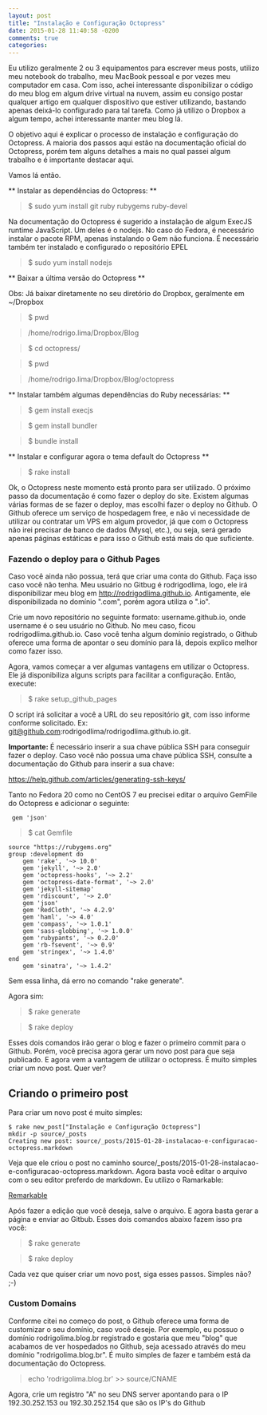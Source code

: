 ```yaml
---
layout: post
title: "Instalação e Configuração Octopress"
date: 2015-01-28 11:40:58 -0200
comments: true
categories: 
---
```


Eu utilizo geralmente 2 ou 3 equipamentos para escrever meus posts, utilizo meu notebook do trabalho, meu MacBook pessoal e por vezes meu computador em casa. Com isso, achei interessante disponibilizar o código do meu blog em algum drive virtual na nuvem, assim eu consigo postar qualquer artigo em qualquer dispositivo que estiver utilizando, bastando apenas deixá-lo configurado para tal tarefa. Como já utilizo o Dropbox a algum tempo, achei interessante manter meu blog lá. 

O objetivo aqui é explicar o processo de instalação e configuração do Octopress. A maioria dos passos aqui estão na documentação oficial do Octopress, porém tem alguns detalhes a mais no qual passei algum trabalho e é importante destacar aqui.

Vamos lá então. 

** Instalar as dependências do Octopress: **

> $ sudo yum install git ruby rubygems ruby-devel
 
Na documentação do Octopress é sugerido a instalação de algum ExecJS runtime JavaScript. Um deles é o nodejs. No caso do Fedora, é necessário instalar o pacote RPM, apenas instalando o Gem não funciona. É necessário também ter instalado e configurado o repositório EPEL

>$ sudo yum install nodejs

** Baixar a última versão do Octopress **

Obs: Já baixar diretamente no seu diretório do Dropbox, geralmente em ~/Dropbox

>$ pwd

> /home/rodrigo.lima/Dropbox/Blog

>$ cd octopress/

>$ pwd

>/home/rodrigo.lima/Dropbox/Blog/octopress


** Instalar também algumas dependências do Ruby necessárias: **

>$ gem install execjs

>$ gem install bundler

>$ bundle install

** Instalar e configurar agora o tema default do Octopress **

>$ rake install

Ok, o Octopress neste momento está pronto para ser utilizado.
O próximo passo da documentação é como fazer o deploy do site. Existem algumas várias formas de se fazer o deploy, mas escolhi fazer o deploy no Github. O Github oferece um serviço de hospedagem free, e não vi necessidade de utilizar ou contratar um VPS em algum provedor, já que com o Octopress não irei precisar de banco de dados (Mysql, etc.), ou seja, será gerado apenas páginas estáticas e para isso o Github está mais do que suficiente.

### Fazendo o deploy para o Github Pages

Caso você ainda não possua, terá que criar uma conta do Github. Faça isso caso você não tenha. 
Meu usuário no Gitbug é rodrigodlima, logo, ele irá disponibilizar meu blog em http://rodrigodlima.github.io. Antigamente, ele disponibilizada no domínio ".com", porém agora utiliza o ".io".

Crie um novo repositório no seguinte formato: username.github.io, onde username é o seu usuário no Github. No meu caso, ficou rodrigodlima.github.io. Caso você tenha algum domínio registrado, o Github oferece uma forma de apontar o seu domínio para lá, depois explico melhor como fazer isso.

Agora, vamos começar a ver algumas vantagens em utilizar o Octopress. Ele já disponibiliza alguns scripts para facilitar a configuração. Então, execute:

>$ rake setup_github_pages

O script irá solicitar a você a URL do seu repositório git, com isso informe conforme solicitado. Ex: git@github.com:rodrigodlima/rodrigodlima.github.io.git.

**Importante:** É necessário inserir a sua chave pública SSH para conseguir fazer o deploy. Caso você não possua uma chave pública SSH, consulte a documentação do Github para inserir a sua chave: 

https://help.github.com/articles/generating-ssh-keys/


Tanto no Fedora 20 como no CentOS 7 eu precisei editar o arquivo GemFile do Octopress e adicionar o seguinte:

	 gem 'json'

> $ cat Gemfile


	source "https://rubygems.org"
	group :development do
		gem 'rake', '~> 10.0'
		gem 'jekyll', '~> 2.0'
		gem 'octopress-hooks', '~> 2.2'
		gem 'octopress-date-format', '~> 2.0'
		gem 'jekyll-sitemap'
		gem 'rdiscount', '~> 2.0'
		gem 'json'
		gem 'RedCloth', '~> 4.2.9'
		gem 'haml', '~> 4.0'
		gem 'compass', '~> 1.0.1'
		gem 'sass-globbing', '~> 1.0.0'
		gem 'rubypants', '~> 0.2.0'
		gem 'rb-fsevent', '~> 0.9'
		gem 'stringex', '~> 1.4.0'
	end
		gem 'sinatra', '~> 1.4.2'



Sem essa linha, dá erro no comando "rake generate".

Agora sim:

>$ rake generate

>$ rake deploy

Esses dois comandos irão gerar o blog e fazer o primeiro commit para o Github. Porém, você precisa agora gerar um novo post para que seja publicado. E agora vem a vantagem de utilizar o octopress. É muito simples criar um novo post. Quer ver?

## Criando o primeiro post 

Para criar um novo post é muito simples:

	$ rake new_post["Instalação e Configuração Octopress"]
	mkdir -p source/_posts
	Creating new post: source/_posts/2015-01-28-instalacao-e-configuracao-octopress.markdown

Veja que ele criou o post no caminho source/_posts/2015-01-28-instalacao-e-configuracao-octopress.markdown. Agora basta você editar o arquivo com o seu editor preferdo de markdown. Eu utilizo o Ramarkable:

[Remarkable](http://remarkableapp.net/download.html) 

Após fazer a edição que você deseja, salve o arquivo. E agora basta gerar a página e enviar ao Gitbub. Esses dois comandos abaixo fazem isso pra você:

>$ rake generate

>$ rake deploy
	
Cada vez que quiser criar um novo post, siga esses passos. Simples não? ;-)

### Custom Domains

Conforme citei no começo do post, o Github oferece uma forma de customizar o seu domínio, caso você deseje. Por exemplo, eu possuo o domínio rodrigolima.blog.br registrado e gostaria que meu "blog" que acabamos de ver hospedados no Github, seja acessado através do meu domínio "rodrigolima.blog.br". É muito simples de fazer e também está da documentação do Octopress.

> echo 'rodrigolima.blog.br' >> source/CNAME

Agora, crie um registro "A" no seu DNS server apontando para o IP 192.30.252.153 ou 192.30.252.154 que são os IP's do Github